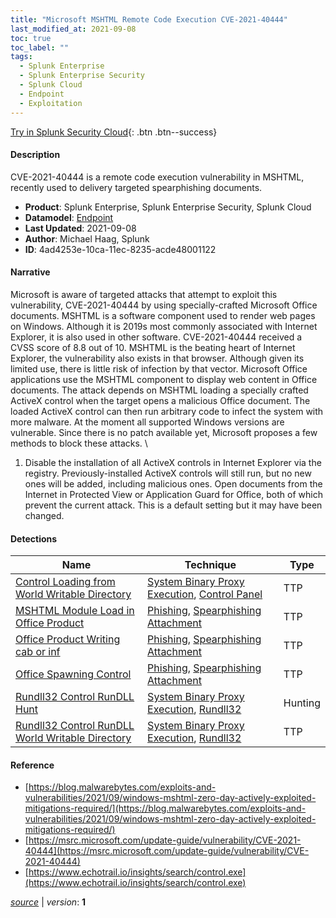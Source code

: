 ```yaml
---
title: "Microsoft MSHTML Remote Code Execution CVE-2021-40444"
last_modified_at: 2021-09-08
toc: true
toc_label: ""
tags:
  - Splunk Enterprise
  - Splunk Enterprise Security
  - Splunk Cloud
  - Endpoint
  - Exploitation
---
```


[Try in Splunk Security Cloud](https://www.splunk.com/en_us/cyber-security.html){: .btn .btn--success}

#### Description

CVE-2021-40444 is a remote code execution vulnerability in MSHTML, recently used to delivery targeted spearphishing documents.

- **Product**: Splunk Enterprise, Splunk Enterprise Security, Splunk Cloud
- **Datamodel**: [Endpoint](https://docs.splunk.com/Documentation/CIM/latest/User/Endpoint)
- **Last Updated**: 2021-09-08
- **Author**: Michael Haag, Splunk
- **ID**: 4ad4253e-10ca-11ec-8235-acde48001122

#### Narrative

Microsoft is aware of targeted attacks that attempt to exploit this vulnerability, CVE-2021-40444 by using specially-crafted Microsoft Office documents. MSHTML is a software component used to render web pages on Windows. Although it is 2019s most commonly associated with Internet Explorer, it is also used in other software.  CVE-2021-40444 received a CVSS score of 8.8 out of 10. MSHTML is the beating heart of Internet Explorer, the vulnerability also exists in that browser. Although given its limited use, there is little risk of infection by that vector. Microsoft Office applications use the MSHTML component to display web content in Office documents. The attack depends on MSHTML loading a specially crafted ActiveX control when the target opens a malicious Office document. The loaded ActiveX control can then run arbitrary code to infect the system with more malware. At the moment all supported Windows versions are vulnerable. Since there is no patch available yet, Microsoft proposes a few methods to block these attacks. \
1. Disable the installation of all ActiveX controls in Internet Explorer via the registry. Previously-installed ActiveX controls will still run, but no new ones will be added, including malicious ones. Open documents from the Internet in Protected View or Application Guard for Office, both of which prevent the current attack. This is a default setting but it may have been changed.

#### Detections

| Name        | Technique   | Type         |
| ----------- | ----------- |--------------|
| [Control Loading from World Writable Directory](/endpoint/control_loading_from_world_writable_directory/) | [System Binary Proxy Execution](/tags/#system-binary-proxy-execution), [Control Panel](/tags/#control-panel)| TTP |
| [MSHTML Module Load in Office Product](/endpoint/mshtml_module_load_in_office_product/) | [Phishing](/tags/#phishing), [Spearphishing Attachment](/tags/#spearphishing-attachment)| TTP |
| [Office Product Writing cab or inf](/endpoint/office_product_writing_cab_or_inf/) | [Phishing](/tags/#phishing), [Spearphishing Attachment](/tags/#spearphishing-attachment)| TTP |
| [Office Spawning Control](/endpoint/office_spawning_control/) | [Phishing](/tags/#phishing), [Spearphishing Attachment](/tags/#spearphishing-attachment)| TTP |
| [Rundll32 Control RunDLL Hunt](/endpoint/rundll32_control_rundll_hunt/) | [System Binary Proxy Execution](/tags/#system-binary-proxy-execution), [Rundll32](/tags/#rundll32)| Hunting |
| [Rundll32 Control RunDLL World Writable Directory](/endpoint/rundll32_control_rundll_world_writable_directory/) | [System Binary Proxy Execution](/tags/#system-binary-proxy-execution), [Rundll32](/tags/#rundll32)| TTP |

#### Reference

* [https://blog.malwarebytes.com/exploits-and-vulnerabilities/2021/09/windows-mshtml-zero-day-actively-exploited-mitigations-required/](https://blog.malwarebytes.com/exploits-and-vulnerabilities/2021/09/windows-mshtml-zero-day-actively-exploited-mitigations-required/)
* [https://msrc.microsoft.com/update-guide/vulnerability/CVE-2021-40444](https://msrc.microsoft.com/update-guide/vulnerability/CVE-2021-40444)
* [https://www.echotrail.io/insights/search/control.exe](https://www.echotrail.io/insights/search/control.exe)



[*source*](https://github.com/splunk/security_content/tree/develop/stories/microsoft_mshtml_remote_code_execution_cve-2021-40444.yml) \| *version*: **1**